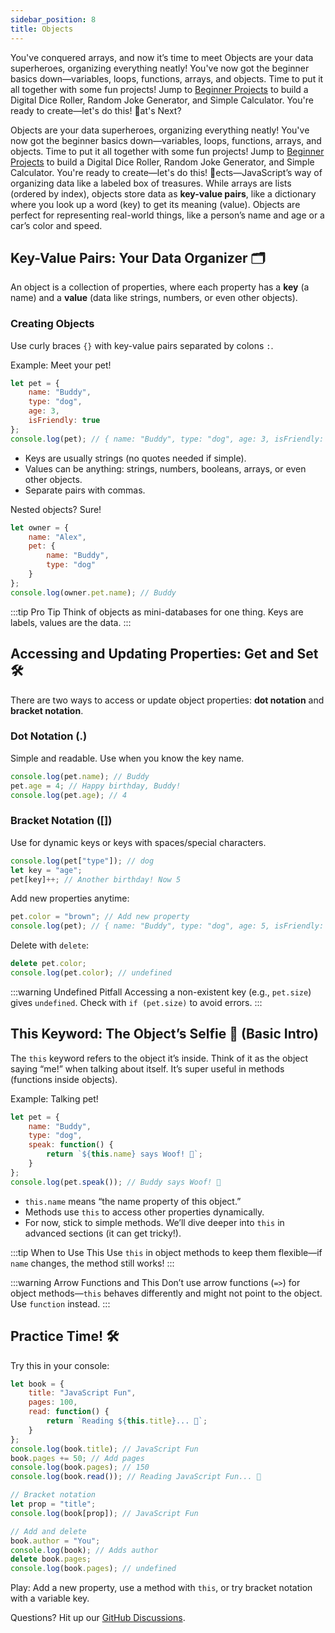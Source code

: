 ```yaml
---
sidebar_position: 8
title: Objects
---
```



You've conquered arrays, and now it’s time to meet Objects are your data superheroes, organizing everything neatly! You've now got the beginner basics down—variables, loops, functions, arrays, and objects. Time to put it all together with some fun projects! Jump to [Beginner Projects](./projects.md) to build a Digital Dice Roller, Random Joke Generator, and Simple Calculator. You're ready to create—let's do this! 🎉at's Next?

Objects are your data superheroes, organizing everything neatly! You've now got the beginner basics down—variables, loops, functions, arrays, and objects. Time to put it all together with some fun projects! Jump to [Beginner Projects](./projects.md) to build a Digital Dice Roller, Random Joke Generator, and Simple Calculator. You're ready to create—let's do this! 🎉ects—JavaScript’s way of organizing data like a labeled box of treasures. While arrays are lists (ordered by index), objects store data as **key-value pairs**, like a dictionary where you look up a word (key) to get its meaning (value). Objects are perfect for representing real-world things, like a person’s name and age or a car’s color and speed.

## Key-Value Pairs: Your Data Organizer 🗂️

An object is a collection of properties, where each property has a **key** (a name) and a **value** (data like strings, numbers, or even other objects).

### Creating Objects

Use curly braces `{}` with key-value pairs separated by colons `:`.

Example: Meet your pet!

```javascript
let pet = {
    name: "Buddy",
    type: "dog",
    age: 3,
    isFriendly: true
};
console.log(pet); // { name: "Buddy", type: "dog", age: 3, isFriendly: true }
```

- Keys are usually strings (no quotes needed if simple).
- Values can be anything: strings, numbers, booleans, arrays, or even other objects.
- Separate pairs with commas.

Nested objects? Sure!

```javascript
let owner = {
    name: "Alex",
    pet: {
        name: "Buddy",
        type: "dog"
    }
};
console.log(owner.pet.name); // Buddy
```

:::tip Pro Tip
Think of objects as mini-databases for one thing. Keys are labels, values are the data.
:::

## Accessing and Updating Properties: Get and Set 🛠️

There are two ways to access or update object properties: **dot notation** and **bracket notation**.

### Dot Notation (.)

Simple and readable. Use when you know the key name.

```javascript
console.log(pet.name); // Buddy
pet.age = 4; // Happy birthday, Buddy!
console.log(pet.age); // 4
```

### Bracket Notation ([])

Use for dynamic keys or keys with spaces/special characters.

```javascript
console.log(pet["type"]); // dog
let key = "age";
pet[key]++; // Another birthday! Now 5
```

Add new properties anytime:

```javascript
pet.color = "brown"; // Add new property
console.log(pet); // { name: "Buddy", type: "dog", age: 5, isFriendly: true, color: "brown" }
```

Delete with `delete`:

```javascript
delete pet.color;
console.log(pet.color); // undefined
```

:::warning Undefined Pitfall
Accessing a non-existent key (e.g., `pet.size`) gives `undefined`. Check with `if (pet.size)` to avoid errors.
:::

## This Keyword: The Object’s Selfie 📸 (Basic Intro)

The `this` keyword refers to the object it’s inside. Think of it as the object saying “me!” when talking about itself. It’s super useful in methods (functions inside objects).

Example: Talking pet!

```javascript
let pet = {
    name: "Buddy",
    type: "dog",
    speak: function() {
        return `${this.name} says Woof! 🐶`;
    }
};
console.log(pet.speak()); // Buddy says Woof! 🐶
```

- `this.name` means “the name property of this object.”
- Methods use `this` to access other properties dynamically.
- For now, stick to simple methods. We’ll dive deeper into `this` in advanced sections (it can get tricky!).

:::tip When to Use This
Use `this` in object methods to keep them flexible—if `name` changes, the method still works!
:::

:::warning Arrow Functions and This
Don’t use arrow functions (`=>`) for object methods—`this` behaves differently and might not point to the object. Use `function` instead.
:::

## Practice Time! 🛠️

Try this in your console:

```javascript
let book = {
    title: "JavaScript Fun",
    pages: 100,
    read: function() {
        return `Reading ${this.title}... 📖`;
    }
};
console.log(book.title); // JavaScript Fun
book.pages += 50; // Add pages
console.log(book.pages); // 150
console.log(book.read()); // Reading JavaScript Fun... 📖

// Bracket notation
let prop = "title";
console.log(book[prop]); // JavaScript Fun

// Add and delete
book.author = "You";
console.log(book); // Adds author
delete book.pages;
console.log(book.pages); // undefined
```

Play: Add a new property, use a method with `this`, or try bracket notation with a variable key.

Questions? Hit up our [GitHub Discussions](https://github.com/sammy6378/reference/discussions).
